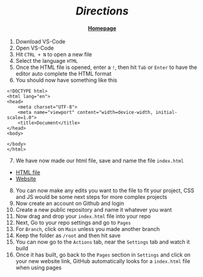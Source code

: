 # <center>*Directions*</center>
#### <center>[Homepage](README.md)</center>
1. Download VS-Code
2. Open VS-Code
3. Hit ```CTRL + N``` to open a new file
4. Select the language ```HTML```
5. Once the HTML file is opened, enter a ```!```, then hit ```Tab``` or ```Enter``` to have the editor auto complete the HTML format 
6. You should now have something like this
```
<!DOCTYPE html>
<html lang="en">
<head>
    <meta charset="UTF-8">
    <meta name="viewport" content="width=device-width, initial-scale=1.0">
    <title>Document</title>
</head>
<body>
    
</body>
</html>
```
7. We have now made our html file, save and name the file `index.html` 
- [HTML file](index.html)
- [Website](https://c78c73.github.io/How-to-make-a-simple-WebPage/)
8. You can now make any edits you want to the file to fit your project, CSS and JS would be some next steps for more complex projects
9. Now create an account on Github and login
10. Create a new public repository and name it whatever you want
11. Now drag and drop your `index.html` file into your repo
12. Next, Go to your repo settings and go to `Pages`
13. For `Branch`, click on `Main` unless you made another branch
14. Keep the folder as `/root` and then hit save
15. You can now go to the `Actions` tab, near the `Settings` tab and watch it build
16. Once it has built, go back to the `Pages` section in `Settings` and click on your new website link, GitHub automatically looks for a `index.html` file when using pages
